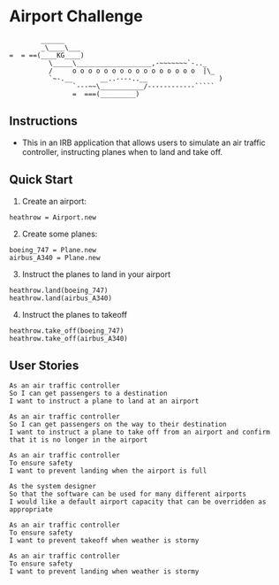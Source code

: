 Airport Challenge
=================

```
        ______
        _\____\___
=  = ==(____KG____)
          \_____\___________________,-~~~~~~~`-.._
          /     o o o o o o o o o o o o o o o o  |\_
          `~-.__       __..----..__                  )
                `---~~\___________/------------`````
                =  ===(_________)

```

Instructions
---------
* This in an IRB application that allows users to simulate an air traffic controller, instructing planes when to land
and take off.

Quick Start
-------

1. Create an airport:
```
heathrow = Airport.new
```

2. Create some planes:
```
boeing_747 = Plane.new
airbus_A340 = Plane.new
```

3. Instruct the planes to land in your airport
```
heathrow.land(boeing_747)
heathrow.land(airbus_A340)
```

4. Instruct the planes to takeoff
```
heathrow.take_off(boeing_747)
heathrow.take_off(airbus_A340)
```



User Stories
-----

```
As an air traffic controller
So I can get passengers to a destination
I want to instruct a plane to land at an airport

As an air traffic controller
So I can get passengers on the way to their destination
I want to instruct a plane to take off from an airport and confirm that it is no longer in the airport

As an air traffic controller
To ensure safety
I want to prevent landing when the airport is full

As the system designer
So that the software can be used for many different airports
I would like a default airport capacity that can be overridden as appropriate

As an air traffic controller
To ensure safety
I want to prevent takeoff when weather is stormy

As an air traffic controller
To ensure safety
I want to prevent landing when weather is stormy
```
